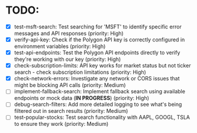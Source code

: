 # TODO:

- [x] test-msft-search: Test searching for 'MSFT' to identify specific error messages and API responses (priority: High)
- [x] verify-api-key: Check if the Polygon API key is correctly configured in environment variables (priority: High)
- [x] test-api-endpoints: Test the Polygon API endpoints directly to verify they're working with our key (priority: High)
- [x] check-subscription-limits: API key works for market status but not ticker search - check subscription limitations (priority: High)
- [x] check-network-errors: Investigate any network or CORS issues that might be blocking API calls (priority: Medium)
- [ ] implement-fallback-search: Implement fallback search using available endpoints or mock data (**IN PROGRESS**) (priority: High)
- [ ] debug-search-filters: Add more detailed logging to see what's being filtered out in search results (priority: Medium)
- [ ] test-popular-stocks: Test search functionality with AAPL, GOOGL, TSLA to ensure they work (priority: Medium)
